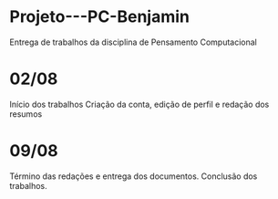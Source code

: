 # Projeto---PC-Benjamin
Entrega de trabalhos da disciplina de Pensamento Computacional

# 02/08
Início dos trabalhos
Criação da conta, edição de perfil e redação dos resumos

# 09/08
Término das redações e entrega dos documentos. 
Conclusão dos trabalhos.
